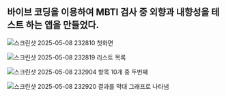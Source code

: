 ## 바이브 코딩을 이용하여 MBTI 검사 중 외향과 내향성을 테스트 하는 앱을 만들었다.


![스크린샷 2025-05-08 232810](https://github.com/user-attachments/assets/f6e99b5a-c644-4f9b-8c5d-b2ffe9f98d8f)
첫화면

![스크린샷 2025-05-08 232819](https://github.com/user-attachments/assets/fe9f4863-76b5-4c55-81d5-9d8ba119cc48)
리스트 목록

![스크린샷 2025-05-08 232904](https://github.com/user-attachments/assets/93042259-aecc-4641-b977-df1d1447527a)
항목 10개 중 두번째

![스크린샷 2025-05-08 232920](https://github.com/user-attachments/assets/5538122b-4f50-4f38-9596-4724669d9d13)
결과를 막대 그래프로 나타냄
